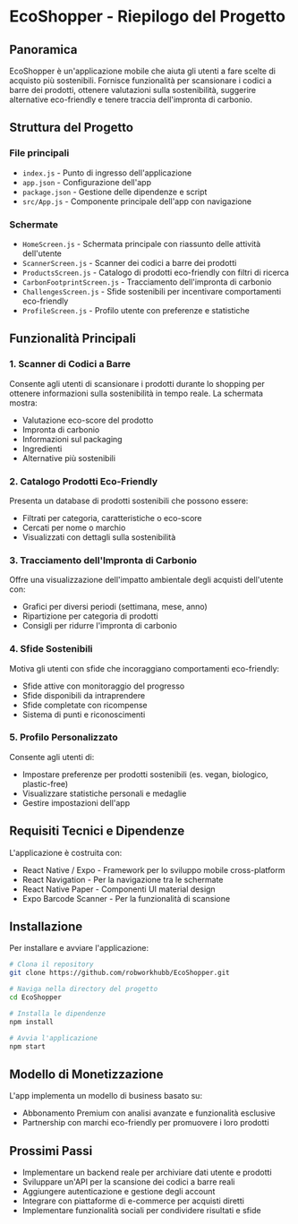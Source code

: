 # EcoShopper - Riepilogo del Progetto

## Panoramica
EcoShopper è un'applicazione mobile che aiuta gli utenti a fare scelte di acquisto più sostenibili. Fornisce funzionalità per scansionare i codici a barre dei prodotti, ottenere valutazioni sulla sostenibilità, suggerire alternative eco-friendly e tenere traccia dell'impronta di carbonio.

## Struttura del Progetto

### File principali
- `index.js` - Punto di ingresso dell'applicazione
- `app.json` - Configurazione dell'app
- `package.json` - Gestione delle dipendenze e script
- `src/App.js` - Componente principale dell'app con navigazione

### Schermate
- `HomeScreen.js` - Schermata principale con riassunto delle attività dell'utente
- `ScannerScreen.js` - Scanner dei codici a barre dei prodotti
- `ProductsScreen.js` - Catalogo di prodotti eco-friendly con filtri di ricerca
- `CarbonFootprintScreen.js` - Tracciamento dell'impronta di carbonio
- `ChallengesScreen.js` - Sfide sostenibili per incentivare comportamenti eco-friendly
- `ProfileScreen.js` - Profilo utente con preferenze e statistiche

## Funzionalità Principali

### 1. Scanner di Codici a Barre
Consente agli utenti di scansionare i prodotti durante lo shopping per ottenere informazioni sulla sostenibilità in tempo reale. La schermata mostra:
- Valutazione eco-score del prodotto
- Impronta di carbonio
- Informazioni sul packaging
- Ingredienti
- Alternative più sostenibili

### 2. Catalogo Prodotti Eco-Friendly
Presenta un database di prodotti sostenibili che possono essere:
- Filtrati per categoria, caratteristiche o eco-score
- Cercati per nome o marchio
- Visualizzati con dettagli sulla sostenibilità

### 3. Tracciamento dell'Impronta di Carbonio
Offre una visualizzazione dell'impatto ambientale degli acquisti dell'utente con:
- Grafici per diversi periodi (settimana, mese, anno)
- Ripartizione per categoria di prodotti
- Consigli per ridurre l'impronta di carbonio

### 4. Sfide Sostenibili
Motiva gli utenti con sfide che incoraggiano comportamenti eco-friendly:
- Sfide attive con monitoraggio del progresso
- Sfide disponibili da intraprendere 
- Sfide completate con ricompense
- Sistema di punti e riconoscimenti

### 5. Profilo Personalizzato
Consente agli utenti di:
- Impostare preferenze per prodotti sostenibili (es. vegan, biologico, plastic-free)
- Visualizzare statistiche personali e medaglie
- Gestire impostazioni dell'app

## Requisiti Tecnici e Dipendenze
L'applicazione è costruita con:
- React Native / Expo - Framework per lo sviluppo mobile cross-platform
- React Navigation - Per la navigazione tra le schermate
- React Native Paper - Componenti UI material design
- Expo Barcode Scanner - Per la funzionalità di scansione

## Installazione

Per installare e avviare l'applicazione:

```bash
# Clona il repository
git clone https://github.com/robworkhubb/EcoShopper.git

# Naviga nella directory del progetto
cd EcoShopper

# Installa le dipendenze
npm install

# Avvia l'applicazione
npm start
```

## Modello di Monetizzazione
L'app implementa un modello di business basato su:
- Abbonamento Premium con analisi avanzate e funzionalità esclusive
- Partnership con marchi eco-friendly per promuovere i loro prodotti

## Prossimi Passi
- Implementare un backend reale per archiviare dati utente e prodotti
- Sviluppare un'API per la scansione dei codici a barre reali
- Aggiungere autenticazione e gestione degli account
- Integrare con piattaforme di e-commerce per acquisti diretti
- Implementare funzionalità sociali per condividere risultati e sfide 